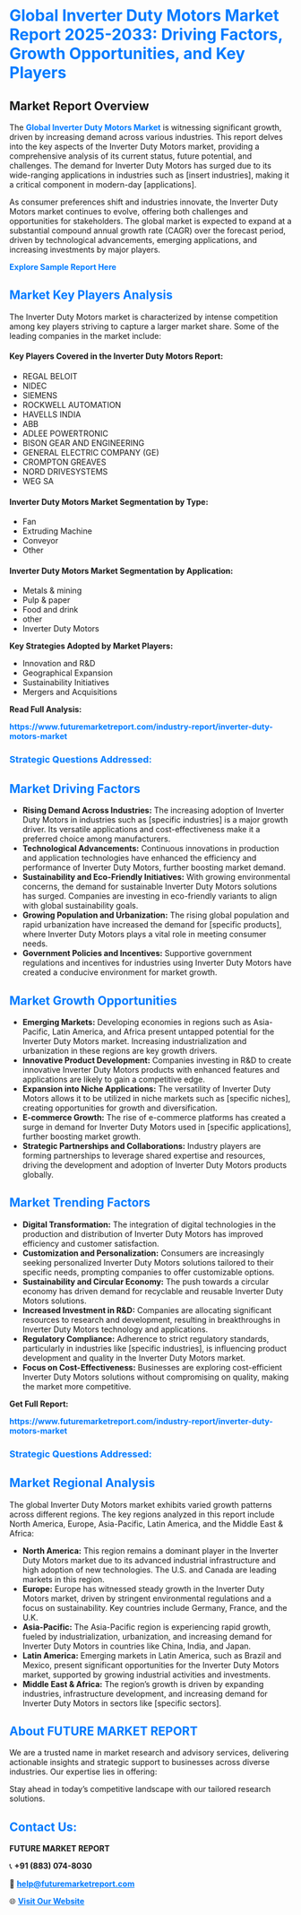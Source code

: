 <h1 style="color: #007BFF;">Global Inverter Duty Motors Market Report 2025-2033: Driving Factors, Growth Opportunities, and Key Players</h1>

<section id="overview">
<h2>Market Report Overview</h2>
<p>The <a href="https://www.futuremarketreport.com/industry-report/inverter-duty-motors-market" style="color: #007BFF; text-decoration: none;"><strong>Global Inverter Duty Motors Market</strong></a> is witnessing significant growth, driven by increasing demand across various industries. This report delves into the key aspects of the Inverter Duty Motors market, providing a comprehensive analysis of its current status, future potential, and challenges. The demand for Inverter Duty Motors has surged due to its wide-ranging applications in industries such as [insert industries], making it a critical component in modern-day [applications].</p>
<p>As consumer preferences shift and industries innovate, the Inverter Duty Motors market continues to evolve, offering both challenges and opportunities for stakeholders. The global market is expected to expand at a substantial compound annual growth rate (CAGR) over the forecast period, driven by technological advancements, emerging applications, and increasing investments by major players.</p>
</section>

<section id="overview">
<p><a href="https://www.futuremarketreport.com/request-sample/reportId=124503" style="color: #007BFF; text-decoration: none;"><strong>Explore Sample Report Here</strong></a></p>
</section>

<section id="key-players">
<h2 style="color: #007BFF;">Market Key Players Analysis</h2>
<p>The Inverter Duty Motors market is characterized by intense competition among key players striving to capture a larger market share. Some of the leading companies in the market include:</p>
<h4>Key Players Covered in the Inverter Duty Motors Report:</h4>
<ul><li>REGAL BELOIT</li><li>NIDEC</li><li>SIEMENS</li><li>ROCKWELL AUTOMATION</li><li>HAVELLS INDIA</li><li>ABB</li><li>ADLEE POWERTRONIC</li><li>BISON GEAR AND ENGINEERING</li><li>GENERAL ELECTRIC COMPANY (GE)</li><li>CROMPTON GREAVES</li><li>NORD DRIVESYSTEMS</li><li>WEG SA</li></ul>
<h4>Inverter Duty Motors Market Segmentation by Type:</h4>
<ul><li>Fan</li><li>Extruding Machine</li><li>Conveyor</li><li>Other</li></ul>

<h4>Inverter Duty Motors Market Segmentation by Application:</h4>
<ul><li>Metals &amp; mining</li><li>Pulp &amp; paper</li><li>Food and drink</li><li>other</li><li>Inverter Duty Motors</li></ul>
<p><strong>Key Strategies Adopted by Market Players:</strong></p>
<ul>
<li>Innovation and R&D</li>
<li>Geographical Expansion</li>
<li>Sustainability Initiatives</li>
<li>Mergers and Acquisitions</li>
</ul>
</section>

<section>
<p><strong>Read Full Analysis: </strong></p><a href="https://www.futuremarketreport.com/industry-report/inverter-duty-motors-market" style="color: #007BFF; text-decoration: none;"><strong>https://www.futuremarketreport.com/industry-report/inverter-duty-motors-market</strong></a>
<h3 style="color: #007BFF;">Strategic Questions Addressed:</h3>
</section>

<section id="driving-factors">
<h2 style="color: #007BFF;">Market Driving Factors</h2>
<ul>
<li><strong>Rising Demand Across Industries:</strong> The increasing adoption of Inverter Duty Motors in industries such as [specific industries] is a major growth driver. Its versatile applications and cost-effectiveness make it a preferred choice among manufacturers.</li>
<li><strong>Technological Advancements:</strong> Continuous innovations in production and application technologies have enhanced the efficiency and performance of Inverter Duty Motors, further boosting market demand.</li>
<li><strong>Sustainability and Eco-Friendly Initiatives:</strong> With growing environmental concerns, the demand for sustainable Inverter Duty Motors solutions has surged. Companies are investing in eco-friendly variants to align with global sustainability goals.</li>
<li><strong>Growing Population and Urbanization:</strong> The rising global population and rapid urbanization have increased the demand for [specific products], where Inverter Duty Motors plays a vital role in meeting consumer needs.</li>
<li><strong>Government Policies and Incentives:</strong> Supportive government regulations and incentives for industries using Inverter Duty Motors have created a conducive environment for market growth.</li>
</ul>
</section>

<section id="growth-opportunities">
<h2 style="color: #007BFF;">Market Growth Opportunities</h2>
<ul>
<li><strong>Emerging Markets:</strong> Developing economies in regions such as Asia-Pacific, Latin America, and Africa present untapped potential for the Inverter Duty Motors market. Increasing industrialization and urbanization in these regions are key growth drivers.</li>
<li><strong>Innovative Product Development:</strong> Companies investing in R&D to create innovative Inverter Duty Motors products with enhanced features and applications are likely to gain a competitive edge.</li>
<li><strong>Expansion into Niche Applications:</strong> The versatility of Inverter Duty Motors allows it to be utilized in niche markets such as [specific niches], creating opportunities for growth and diversification.</li>
<li><strong>E-commerce Growth:</strong> The rise of e-commerce platforms has created a surge in demand for Inverter Duty Motors used in [specific applications], further boosting market growth.</li>
<li><strong>Strategic Partnerships and Collaborations:</strong> Industry players are forming partnerships to leverage shared expertise and resources, driving the development and adoption of Inverter Duty Motors products globally.</li>
</ul>
</section>

<section id="trending-factors">
<h2 style="color: #007BFF;">Market Trending Factors</h2>
<ul>
<li><strong>Digital Transformation:</strong> The integration of digital technologies in the production and distribution of Inverter Duty Motors has improved efficiency and customer satisfaction.</li>
<li><strong>Customization and Personalization:</strong> Consumers are increasingly seeking personalized Inverter Duty Motors solutions tailored to their specific needs, prompting companies to offer customizable options.</li>
<li><strong>Sustainability and Circular Economy:</strong> The push towards a circular economy has driven demand for recyclable and reusable Inverter Duty Motors solutions.</li>
<li><strong>Increased Investment in R&D:</strong> Companies are allocating significant resources to research and development, resulting in breakthroughs in Inverter Duty Motors technology and applications.</li>
<li><strong>Regulatory Compliance:</strong> Adherence to strict regulatory standards, particularly in industries like [specific industries], is influencing product development and quality in the Inverter Duty Motors market.</li>
<li><strong>Focus on Cost-Effectiveness:</strong> Businesses are exploring cost-efficient Inverter Duty Motors solutions without compromising on quality, making the market more competitive.</li>
</ul>
</section>

<section>
<p><strong>Get Full Report: </strong></p><a href="https://www.futuremarketreport.com/industry-report/inverter-duty-motors-market" style="color: #007BFF; text-decoration: none;"><strong>https://www.futuremarketreport.com/industry-report/inverter-duty-motors-market</strong></a>
<h3 style="color: #007BFF;">Strategic Questions Addressed:</h3>
</section>


<section id="regional-analysis">
<h2 style="color: #007BFF;">Market Regional Analysis</h2>
<p>The global Inverter Duty Motors market exhibits varied growth patterns across different regions. The key regions analyzed in this report include North America, Europe, Asia-Pacific, Latin America, and the Middle East & Africa:</p>
<ul>
<li><strong>North America:</strong> This region remains a dominant player in the Inverter Duty Motors market due to its advanced industrial infrastructure and high adoption of new technologies. The U.S. and Canada are leading markets in this region.</li>
<li><strong>Europe:</strong> Europe has witnessed steady growth in the Inverter Duty Motors market, driven by stringent environmental regulations and a focus on sustainability. Key countries include Germany, France, and the U.K.</li>
<li><strong>Asia-Pacific:</strong> The Asia-Pacific region is experiencing rapid growth, fueled by industrialization, urbanization, and increasing demand for Inverter Duty Motors in countries like China, India, and Japan.</li>
<li><strong>Latin America:</strong> Emerging markets in Latin America, such as Brazil and Mexico, present significant opportunities for the Inverter Duty Motors market, supported by growing industrial activities and investments.</li>
<li><strong>Middle East & Africa:</strong> The region’s growth is driven by expanding industries, infrastructure development, and increasing demand for Inverter Duty Motors in sectors like [specific sectors].</li>
</ul>
</section>

<footer>
<h2 style="color: #007BFF;">About FUTURE MARKET REPORT</h2>
<p>We are a trusted name in market research and advisory services, delivering actionable insights and strategic support to businesses across diverse industries. Our expertise lies in offering:</p>

<p>Stay ahead in today’s competitive landscape with our tailored research solutions.</p>

<h2 style="color: #007BFF;">Contact Us:</h2>
<p><strong>FUTURE MARKET REPORT</strong></p>
<p>📞 <strong>+91 (883) 074-8030</strong></p>
<p>📧 <strong><a href="mailto:help@futuremarketreport.com" style="color: #007BFF;">help@futuremarketreport.com</a></strong></p>
<p>🌐 <strong><a href="https://www.futuremarketreport.com/" style="color: #007BFF;">Visit Our Website</a></strong></p>
</footer>